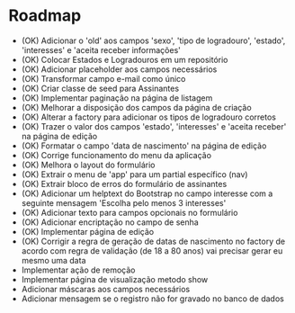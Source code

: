 # Roadmap

* (OK) Adicionar o 'old' aos campos 'sexo', 'tipo de logradouro', 'estado', 'interesses' e 'aceita receber informações'
* (OK) Colocar Estados e Logradouros em um repositório
* (OK) Adicionar placeholder aos campos necessários
* (OK) Transformar campo e-mail como único
* (OK) Criar classe de seed para Assinantes
* (OK) Implementar paginação na página de listagem
* (OK) Melhorar a disposição dos campos da página de criação
* (OK) Alterar a factory para adicionar os tipos de logradouro corretos
* (OK) Trazer o valor dos campos 'estado', 'interesses' e 'aceita receber' na página de edição
* (OK) Formatar o campo 'data de nascimento' na página de edição
* (OK) Corrige funcionamento do menu da aplicação
* (OK) Melhora o layout do formulário
* (OK) Extrair o menu de 'app' para um partial específico (nav)
* (OK) Extrair bloco de erros do formulário de assinantes 
* (OK) Adicionar um helptext do Bootstrap no campo interesse com a seguinte mensagem 'Escolha pelo menos 3 interesses'
* (OK) Adicionar texto para campos opcionais no formulário
* (OK) Adicionar encriptação no campo de senha
* (OK) Implementar página de edição
* (OK) Corrigir a regra de geração de datas de nascimento no factory de acordo com regra de validação (de 18 a 80 anos) vai precisar gerar eu mesmo uma data 
* Implementar ação de remoção
* Implementar página de visualização metodo show
* Adicionar máscaras aos campos necessários
* Adicionar mensagem se o registro não for gravado no banco de dados
